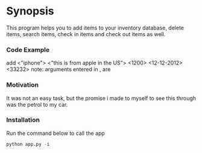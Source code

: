# Synopsis

This program helps you to add items to your inventory database, delete items, search items, check in items and check out items as well.

### Code Example

add <"iphone"> <"this is from apple in the US"> <1200> <12-12-2012> <33232>     note: arguments entered in <here>, are  

### Motivation

It was not an easy task, but the promise i made to myself to see this through was the petrol to my car.

### Installation

Run the command below to call the app
```python
python app.py -i

```

